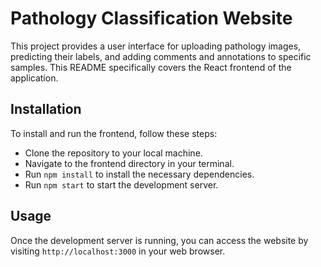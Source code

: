 # Pathology Classification Website
This project provides a user interface for uploading pathology images, predicting their labels, and adding comments and annotations to specific samples. This README specifically covers the React frontend of the application.

## Installation
To install and run the frontend, follow these steps:

- Clone the repository to your local machine.
- Navigate to the frontend directory in your terminal.
- Run `npm install` to install the necessary dependencies.
- Run `npm start` to start the development server.

## Usage
Once the development server is running, you can access the website by visiting `http://localhost:3000` in your web browser. 
